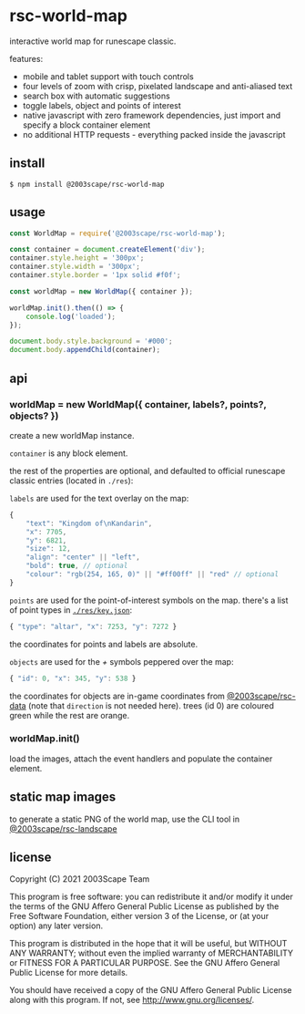 # rsc-world-map
interactive world map for runescape classic.

features:
* mobile and tablet support with touch controls
* four levels of zoom with crisp, pixelated landscape and anti-aliased text
* search box with automatic suggestions
* toggle labels, object and points of interest
* native javascript with zero framework dependencies, just import and specify a
block container element
* no additional HTTP requests - everything packed inside the javascript

## install

    $ npm install @2003scape/rsc-world-map

## usage
```javascript
const WorldMap = require('@2003scape/rsc-world-map');

const container = document.createElement('div');
container.style.height = '300px';
container.style.width = '300px';
container.style.border = '1px solid #f0f';

const worldMap = new WorldMap({ container });

worldMap.init().then(() => {
    console.log('loaded');
});

document.body.style.background = '#000';
document.body.appendChild(container);
```

## api

### worldMap = new WorldMap({ container, labels?, points?, objects? })
create a new worldMap instance.

`container` is any block element.

the rest of the properties are optional, and defaulted to official runescape
classic entries (located in `./res`):

`labels` are used for the text overlay on the map:

```javascript
{
    "text": "Kingdom of\nKandarin",
    "x": 7705,
    "y": 6821,
    "size": 12,
    "align": "center" || "left",
    "bold": true, // optional
    "colour": "rgb(254, 165, 0)" || "#ff00ff" || "red" // optional
}
```

`points` are used for the point-of-interest symbols on the map. there's a list
of point types in [`./res/key.json`](/blob/master/res/key.json):

```javascript
{ "type": "altar", "x": 7253, "y": 7272 }
```

the coordinates for points and labels are absolute.

`objects` are used for the *+* symbols peppered over the map:

```javascript
{ "id": 0, "x": 345, "y": 538 }
```

the coordinates for objects are in-game coordinates from
[@2003scape/rsc-data](https://github.com/2003scape/rsc-data/blob/master/locations/objects.json)
(note that `direction` is not needed here). trees (id 0) are coloured green
while the rest are orange.

### worldMap.init()
load the images, attach the event handlers and populate the container element.

## static map images
to generate a static PNG of the world map, use the CLI tool in
[@2003scape/rsc-landscape](https://github.com/2003scape/rsc-landscape#cli-usage)

## license
Copyright (C) 2021  2003Scape Team

This program is free software: you can redistribute it and/or modify
it under the terms of the GNU Affero General Public License as
published by the Free Software Foundation, either version 3 of the
License, or (at your option) any later version.

This program is distributed in the hope that it will be useful,
but WITHOUT ANY WARRANTY; without even the implied warranty of
MERCHANTABILITY or FITNESS FOR A PARTICULAR PURPOSE.  See the
GNU Affero General Public License for more details.

You should have received a copy of the GNU Affero General Public License
along with this program.  If not, see http://www.gnu.org/licenses/.
